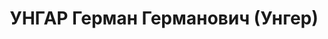 ---
title: УНГАР Герман Германович (Унгер)
description: 'Род. в 1886, Германия, г. Кассель, немец, обр.: среднее, член КП Германии.
  Проживал: Москва, ул. Бутырский Вал, д. 5/7, кв. 41. Зав. электросиловым хозяйством
  на ж.д. им.Дзержинского.

  Арестован 10.08.1937. Обв. в шпионаже в пользу Германии и участии в правотроцкистской
  террористической организации. Приговор: ВК ВС СССР, 16.11.1937 – ВМН. Расстрелян
  16.11.1937, г.Москва.

  Реабилитирован ГВП РФ 26.03.1998'
---